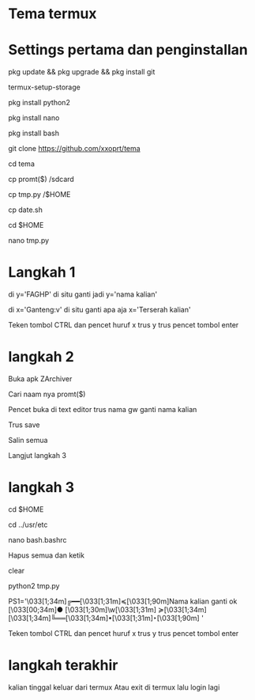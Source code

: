 # Tema termux






# Settings pertama dan penginstallan


pkg update && pkg upgrade && pkg install git


termux-setup-storage


pkg install python2


pkg install nano


pkg install bash


git clone https://github.com/xxoprt/tema


cd tema


cp promt($) /sdcard

cp tmp.py /$HOME

cp date.sh

cd $HOME


nano tmp.py


# Langkah 1 


di y='FAGHP' di situ ganti jadi y='nama kalian'


di x='Ganteng:v' di situ ganti apa aja x='Terserah kalian'


Teken tombol CTRL dan pencet huruf x trus y trus pencet tombol enter


# langkah 2

Buka apk ZArchiver

Cari naam nya promt($)

Pencet buka di text editor trus nama gw ganti nama kalian

Trus save

Salin semua 

Langjut langkah 3

# langkah 3
cd $HOME


cd ../usr/etc

nano bash.bashrc

Hapus semua dan ketik

clear


python2 tmp.py

PS1='\033[1;34m\]╔━━\[\033[1;31m\]≼\[\033[1;90m\]Nama kalian ganti ok \[\033[00;34m\]● \[\033[1;30m\]\w\[\033[1;31m\] ≽\[\033[1;34m\]
\[\033[1;34m\]╚══\[\033[1;34m\]•\[\033[1;31m\]‣\[\033[1;90m\] '



Teken tombol CTRL dan pencet huruf x trus y trus pencet tombol enter

# langkah terakhir 
kalian tinggal keluar dari termux
Atau exit di termux lalu login lagi
